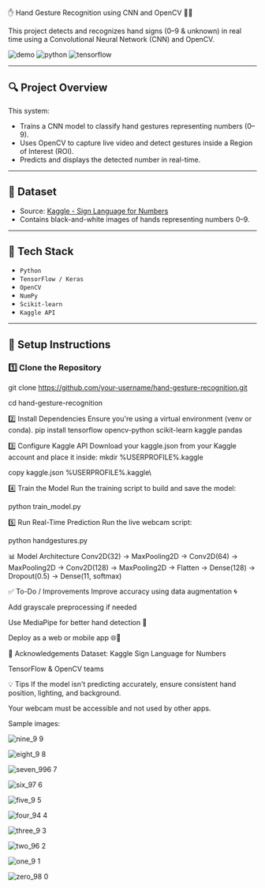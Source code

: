  ✋ Hand Gesture Recognition using CNN and OpenCV 🎥🧠

This project detects and recognizes hand signs (0–9 & unknown) in real time using a Convolutional Neural Network (CNN) and OpenCV.

![demo](https://img.shields.io/badge/status-active-brightgreen) ![python](https://img.shields.io/badge/python-3.8%2B-blue) ![tensorflow](https://img.shields.io/badge/tensorflow-2.x-orange)

---

## 🔍 Project Overview

This system:
- Trains a CNN model to classify hand gestures representing numbers (0–9).
- Uses OpenCV to capture live video and detect gestures inside a Region of Interest (ROI).
- Predicts and displays the detected number in real-time.

---

## 📁 Dataset

- Source: [Kaggle - Sign Language for Numbers](https://www.kaggle.com/datasets/muhammadkhalid/sign-language-for-numbers)
- Contains black-and-white images of hands representing numbers 0–9.

---

## 🧰 Tech Stack

- `Python`
- `TensorFlow / Keras`
- `OpenCV`
- `NumPy`
- `Scikit-learn`
- `Kaggle API`

---

## 🚀 Setup Instructions

### 1️⃣ Clone the Repository


git clone https://github.com/your-username/hand-gesture-recognition.git

cd hand-gesture-recognition



2️⃣ Install Dependencies
Ensure you're using a virtual environment (venv or conda).
pip install tensorflow opencv-python scikit-learn kaggle pandas


3️⃣ Configure Kaggle API
Download your kaggle.json from your Kaggle account and place it inside:
mkdir %USERPROFILE%\.kaggle

copy kaggle.json %USERPROFILE%\.kaggle\


4️⃣ Train the Model
Run the training script to build and save the model:

python train_model.py


5️⃣ Run Real-Time Prediction
Run the live webcam script:

python handgestures.py


📊 Model Architecture
Conv2D(32) → MaxPooling2D →
Conv2D(64) → MaxPooling2D →
Conv2D(128) → MaxPooling2D →
Flatten → Dense(128) → Dropout(0.5) → Dense(11, softmax)



✅ To-Do / Improvements
 Improve accuracy using data augmentation 🌀

 Add grayscale preprocessing if needed

 Use MediaPipe for better hand detection 🤖

 Deploy as a web or mobile app 🌐📱



🙌 Acknowledgements
Dataset: Kaggle Sign Language for Numbers

TensorFlow & OpenCV teams



💡 Tips
If the model isn't predicting accurately, ensure consistent hand position, lighting, and background.

Your webcam must be accessible and not used by other apps.


Sample images:

![nine_9](https://github.com/user-attachments/assets/ddc8b255-4891-4f33-ac04-ea9dc4dbbf6b)
9

![eight_9](https://github.com/user-attachments/assets/8a6b0b65-52a0-44a3-b1e5-52fb34dc10d4)
8

![seven_996](https://github.com/user-attachments/assets/59367ff0-8a47-4045-a360-c3f5616daf09)
7

![six_97](https://github.com/user-attachments/assets/5c46f9e2-2663-4ce8-b27c-349d80d76f18)
6

![five_9](https://github.com/user-attachments/assets/0af650bc-a6a4-4f4b-a7d8-d508ba637bed)
5

![four_94](https://github.com/user-attachments/assets/35616b41-9819-4f61-a000-5a2940c7ee52)
4

![three_9](https://github.com/user-attachments/assets/ebd1e620-8191-4d30-abe0-e28ea631f147)
3

![two_96](https://github.com/user-attachments/assets/629170ed-52b1-476d-a6fc-7d6c94dac286)
2

![one_9](https://github.com/user-attachments/assets/e6c5518d-1d3e-49d5-a503-759674f2a3b2)
1

![zero_98](https://github.com/user-attachments/assets/e7f139a2-0e16-4cb3-ba08-ae563bfe4d79)
0








